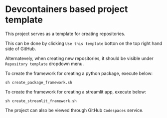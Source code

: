# Devcontainers based project template

This project serves as a template for creating repositories. 

This can be done by clicking `Use this template` botton on the top right hand side of GitHub.

Alternatevely, when creating new repositories, it should be visible under `Repository template` dropdown menu.

To create the framework for creating a python package, execute below:

```console
sh create_package_framework.sh
```

To create the framework for creating a streamlit app, execute below:

```console
sh create_streamlit_framework.sh
```

The project can also be viewed through GitHub `Codespaces` service.